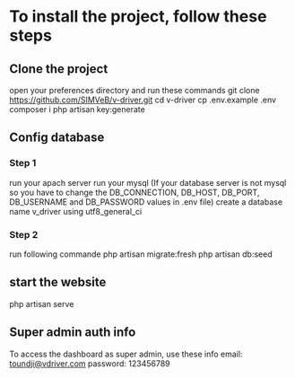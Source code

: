 
# To install the project, follow these steps

## Clone the project

open your preferences directory and run these commands
git clone  <https://github.com/SIMVeB/v-driver.git>
cd v-driver
cp .env.example .env
composer i
php artisan key:generate

## Config database

### Step 1

run your apach server
run your  mysql (If your database server is not mysql so you have to change the DB_CONNECTION, DB_HOST, DB_PORT, DB_USERNAME and DB_PASSWORD values in .env file)
create a database name v_driver using utf8_general_ci

### Step 2

run following commande
php artisan migrate:fresh
php artisan db:seed

## start the website

php artisan serve

## Super admin auth info

To access the dashboard as super admin, use these info
email: toundji@vdriver.com
password: 123456789

#
